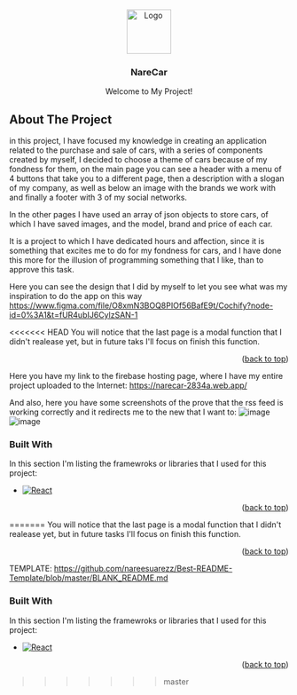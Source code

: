 <!-- Improved compatibility of back to top link: See: https://github.com/othneildrew/Best-README-Template/pull/73 -->
<a name="readme-top"></a>
<!--
*** Thanks for checking out the Best-README-Template. If you have a suggestion
*** that would make this better, please fork the repo and create a pull request
*** or simply open an issue with the tag "enhancement".
*** Don't forget to give the project a star!
*** Thanks again! Now go create something AMAZING! :D
-->



<!-- PROJECT SHIELDS -->
<!--
*** I'm using markdown "reference style" links for readability.
*** Reference links are enclosed in brackets [ ] instead of parentheses ( ).
*** See the bottom of this document for the declaration of the reference variables
*** for contributors-url, forks-url, etc. This is an optional, concise syntax you may use.
*** https://www.markdownguide.org/basic-syntax/#reference-style-links
-->


<!-- PROJECT LOGO -->
<br />
<div align="center">
  <a href="https://github.com/nareesuarezz/NareCar">
    <img src="https://logodix.com/logo/458812.png" alt="Logo" width="80" height="80">
  </a>

  <h3 align="center">NareCar</h3>

  <p align="center">
   Welcome to My Project!
    <br />
 

  </p>
</div>



<!-- ABOUT THE PROJECT -->
## About The Project


in this project, I have focused my knowledge in creating an application related to the purchase and sale of cars, with a series of components created by myself, I decided to choose a theme of cars because of my fondness for them, on the main page you can see a header with a menu of 4 buttons that take you to a different page, then a description with a slogan of my company, as well as below an image with the brands we work with and finally a footer with 3 of my social networks.

In the other pages I have used an array of json objects to store cars, of which I have saved images, and the model, brand and price of each car.

It is a project to which I have dedicated hours and affection, since it is something that excites me to do for my fondness for cars, and I have done this more for the illusion of programming something that I like, than to approve this task.

Here you can see the design that I did by myself to let you see what was my inspiration to do the app on this way https://www.figma.com/file/O8xmN3BOQ8PIOf56BafE9t/Cochify?node-id=0%3A1&t=fUR4ubIJ6CylzSAN-1

<<<<<<< HEAD
You will notice that the last page is a modal function that I didn't realease yet, but in future taks I'll focus on finish this function.

<p align="right">(<a href="#readme-top">back to top</a>)</p>

Here you have my link to the firebase hosting page, where I have my entire project uploaded to the Internet:
https://narecar-2834a.web.app/

And also, here you have some screenshots of the prove that the rss feed is working correctly and it redirects me to the new that I want to:
![image](https://github.com/nareesuarezz/NareCar/assets/131177598/ca45c49d-ec49-45d7-9d3b-434d75b41851)
![image](https://github.com/nareesuarezz/NareCar/assets/131177598/7bb0be22-ff61-45e0-8828-cc18bb9c01b5)


### Built With

In this section I'm listing the framewroks or libraries that I used for this project:

* [![React][React.js]][React-url]

<p align="right">(<a href="#readme-top">back to top</a>)</p>




=======
You will notice that the last page is a modal function that I didn't realease yet, but in future tasks I'll focus on finish this function.

<p align="right">(<a href="#readme-top">back to top</a>)</p>

TEMPLATE: https://github.com/nareesuarezz/Best-README-Template/blob/master/BLANK_README.md

### Built With

In this section I'm listing the framewroks or libraries that I used for this project:

* [![React][React.js]][React-url]

<p align="right">(<a href="#readme-top">back to top</a>)</p>




>>>>>>> master
<!-- MARKDOWN LINKS & IMAGES -->
<!-- https://www.markdownguide.org/basic-syntax/#reference-style-links -->
[contributors-shield]: https://img.shields.io/github/contributors/othneildrew/Best-README-Template.svg?style=for-the-badge
[contributors-url]: https://github.com/othneildrew/Best-README-Template/graphs/contributors
[forks-shield]: https://img.shields.io/github/forks/othneildrew/Best-README-Template.svg?style=for-the-badge
[forks-url]: https://github.com/othneildrew/Best-README-Template/network/members
[stars-shield]: https://img.shields.io/github/stars/othneildrew/Best-README-Template.svg?style=for-the-badge
[stars-url]: https://github.com/othneildrew/Best-README-Template/stargazers
[issues-shield]: https://img.shields.io/github/issues/othneildrew/Best-README-Template.svg?style=for-the-badge
[issues-url]: https://github.com/othneildrew/Best-README-Template/issues
[license-shield]: https://img.shields.io/github/license/othneildrew/Best-README-Template.svg?style=for-the-badge
[license-url]: https://github.com/othneildrew/Best-README-Template/blob/master/LICENSE.txt
[linkedin-shield]: https://img.shields.io/badge/-LinkedIn-black.svg?style=for-the-badge&logo=linkedin&colorB=555
[linkedin-url]: https://linkedin.com/in/othneildrew
[product-screenshot]: images/screenshot.png
[Next.js]: https://img.shields.io/badge/next.js-000000?style=for-the-badge&logo=nextdotjs&logoColor=white
[Next-url]: https://nextjs.org/
[React.js]: https://img.shields.io/badge/React-20232A?style=for-the-badge&logo=react&logoColor=61DAFB
[React-url]: https://reactjs.org/
[Vue.js]: https://img.shields.io/badge/Vue.js-35495E?style=for-the-badge&logo=vuedotjs&logoColor=4FC08D
[Vue-url]: https://vuejs.org/
[Angular.io]: https://img.shields.io/badge/Angular-DD0031?style=for-the-badge&logo=angular&logoColor=white
[Angular-url]: https://angular.io/
[Svelte.dev]: https://img.shields.io/badge/Svelte-4A4A55?style=for-the-badge&logo=svelte&logoColor=FF3E00
[Svelte-url]: https://svelte.dev/
[Laravel.com]: https://img.shields.io/badge/Laravel-FF2D20?style=for-the-badge&logo=laravel&logoColor=white
[Laravel-url]: https://laravel.com
[Bootstrap.com]: https://img.shields.io/badge/Bootstrap-563D7C?style=for-the-badge&logo=bootstrap&logoColor=white
[Bootstrap-url]: https://getbootstrap.com
[JQuery.com]: https://img.shields.io/badge/jQuery-0769AD?style=for-the-badge&logo=jquery&logoColor=white
[JQuery-url]: https://jquery.com 
